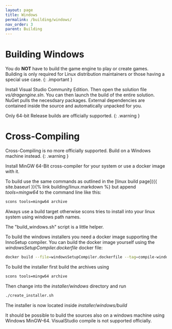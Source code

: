 ```yaml
---
layout: page
title: Windows
permalink: /building/windows/
nav_order: 3
parent: Building
---
```


# Building Windows

You do __NOT__ have to build the game engine to play or create games.
Building is only required for Linux distribution maintainers or those
having a special use case.
{: .important }

Install Visual Studio Community Edition. Then open the solution file _vs/dragengine.sln_.
You can then launch the build of the entire solution. NuGet pulls the necesdsary
packages. External dependencies are contained inside the source and automatically
unpacked for you.

Only 64-bit Release builds are officially supported.
{: .warning }


# Cross-Compiling

Cross-Compiling is no more officially supported. Build on a Windows machine instead.
{: .warning }

Install MinGW 64-Bit cross-compiler for your system or use a docker image with it.

To build use the same commands as outlined in the [linux build page]({{ site.baseurl }}{% link building/linux.markdown %}
but append _tools=mingw64_ to the command line like this:

```bash
scons tools=mingw64 archive
```

Always use a build target otherwise scons tries to install into your linux system
using windows path names.

The "build_windows.sh" script is a little helper.

To build the windows installers you need a docker image supporting the InnoSetup
compiler. You can build the docker image yourself using the
_windowsSetupCompiler.dockerfile_ docker file:

```bash
docker build --file=windowsSetupCompiler.dockerfile --tag=compile-windows-installer .
```

To build the installer first build the archives using

```bash
scons tools=mingw64 archive
```

Then change into the _installer/windows_ directory and run

```bash
./create_installer.sh
```

The installer is now located inside _installer/windows/build_

It should be possible to build the sources also on a windows machine using Windows
MinGW-64. VisualStudio compile is not supported officially.
